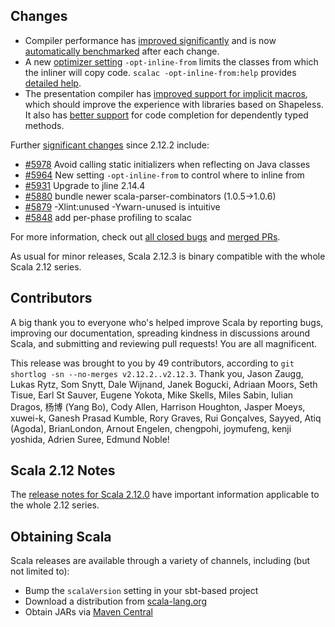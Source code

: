 ## Changes

- Compiler performance has [improved significantly](developer.lightbend.com/blog/2017-06-12-faster-scala-compiler/) and is now [automatically benchmarked](https://scala-ci.typesafe.com/grafana/) after each change.
- A new [optimizer setting](https://github.com/scala/scala/pull/5964) `-opt-inline-from` limits the classes from which the inliner will copy code. `scalac -opt-inline-from:help` provides [detailed help](https://gist.github.com/retronym/29932ea76712ff374d1363c9eda6eabe).
- The presentation compiler has [improved support for implicit macros](https://github.com/scala/scala/pull/5929), which should improve the experience with libraries based on Shapeless. It also has [better support](https://github.com/scala/scala/pull/5927) for code completion for dependently typed methods.

Further [significant changes](https://github.com/scala/scala/pulls?q=is%3Amerged%20milestone%3A2.12.3%20label%3Arelease-notes) since 2.12.2 include:

- [#5978](https://github.com/scala/scala/pull/5978) Avoid calling static initializers when reflecting on Java classes
- [#5964](https://github.com/scala/scala/pull/5589) New setting `-opt-inline-from` to control where to inline from
- [#5931](https://github.com/scala/scala/pull/5931) Upgrade to jline 2.14.4
- [#5880](https://github.com/scala/scala/pull/5880) bundle newer scala-parser-combinators (1.0.5->1.0.6)
- [#5879](https://github.com/scala/scala/pull/5879) -Xlint:unused -Ywarn-unused is intuitive
- [#5848](https://github.com/scala/scala/pull/5848) add per-phase profiling to scalac

For more information, check out [all closed bugs](https://github.com/scala/bug/issues?q=is%3Aclosed%20milestone%3A2.12.3) and [merged PRs](https://github.com/scala/scala/pulls?q=is%3Amerged%20milestone%3A2.12.3).

As usual for minor releases, Scala 2.12.3 is binary compatible with the whole Scala 2.12 series.

## Contributors

A big thank you to everyone who's helped improve Scala by reporting bugs, improving our documentation, spreading kindness in discussions around Scala, and submitting and reviewing pull requests! You are all magnificent.

This release was brought to you by 49 contributors, according to `git shortlog -sn --no-merges v2.12.2..v2.12.3`. Thank you, Jason Zaugg, Lukas Rytz, Som Snytt, Dale Wijnand, Janek Bogucki, Adriaan Moors, Seth Tisue, Earl St Sauver, Eugene Yokota, Mike Skells, Miles Sabin, Iulian Dragos, 杨博 (Yang Bo), Cody Allen, Harrison Houghton, Jasper Moeys, xuwei-k, Ganesh Prasad Kumble, Rory Graves, Rui Gonçalves, Sayyed, Atiq (Agoda), BrianLondon, Arnout Engelen, chengpohi, joymufeng, kenji yoshida, Adrien Suree, Edmund Noble!

## Scala 2.12 Notes

The [release notes for Scala 2.12.0](https://github.com/scala/scala/releases/v2.12.0) have important information applicable to the whole 2.12 series.

## Obtaining Scala

Scala releases are available through a variety of channels, including (but not limited to):

* Bump the `scalaVersion` setting in your sbt-based project
* Download a distribution from [scala-lang.org](http://scala-lang.org/download/2.12.3.html)
* Obtain JARs via [Maven Central](http://search.maven.org/#search%7Cga%7C1%7Cg%3A%22org.scala-lang%22%20AND%20v%3A%222.12.3%22)

